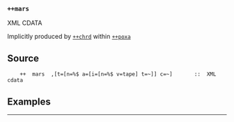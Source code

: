 ### `++mars`

XML CDATA

Implicitly produced by [`++chrd`]() within [`++poxa`]()

Source
------

        ++  mars  ,[t=[n=%$ a=[i=[n=%$ v=tape] t=~]] c=~]       ::  XML cdata

Examples
--------



***
